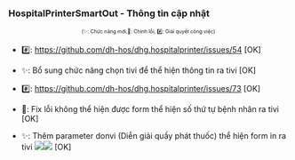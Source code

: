 ﻿### HospitalPrinterSmartOut - Thông tin cập nhật

<div align="center" style="font-size:xx-small">(✨: Chức năng mới,🐛: Chỉnh lỗi, #️⃣: Giải quyết công việc) </div>

-  #️⃣: https://github.com/dh-hos/dhg.hospitalprinter/issues/54 [OK]
-  ✨: Bổ sung chức năng chọn tivi để thể hiện thông tin ra tivi [OK]

-  #️⃣: https://github.com/dh-hos/dhg.hospitalprinter/issues/73 [OK]
-  🐛: Fix lỗi không thể hiện được form thể hiện số thứ tự bệnh nhân ra tivi [OK]

-  ✨: Thêm parameter donvi (Diễn giải quầy phát thuốc) thể hiện form in ra tivi ![](../MoTaThayDoi/Outtv/ThemPara-donvi-01.png)![](../MoTaThayDoi/Outtv/ThemPara-donvi-02.png) [OK]
